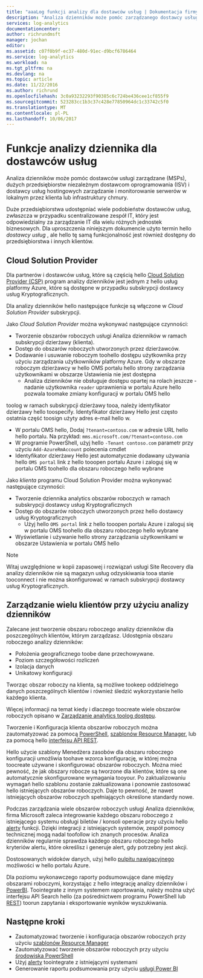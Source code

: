 ```yaml
---
title: "aaaLog funkcji analizy dla dostawców usług | Dokumentacja firmy Microsoft"
description: "Analiza dzienników może pomóc zarządzanego dostawcy usług (MSPs) dużych przedsiębiorstw niezależni dostawcy oprogramowania (ISV) i dostawcy usług hostingowych zarządzanie i monitorowanie serwerów w lokalnym przez klienta lub infrastruktury chmury."
services: log-analytics
documentationcenter: 
author: richrundmsft
manager: jochan
editor: 
ms.assetid: c07f0b9f-ec37-480d-91ec-d9bcf6786464
ms.service: log-analytics
ms.workload: na
ms.tgt_pltfrm: na
ms.devlang: na
ms.topic: article
ms.date: 11/22/2016
ms.author: richrund
ms.openlocfilehash: 3c0a93232293f90385c6c724be436cee1cf855f9
ms.sourcegitcommit: 523283cc1b3c37c428e77850964dc1c33742c5f0
ms.translationtype: MT
ms.contentlocale: pl-PL
ms.lasthandoff: 10/06/2017
---
```

# <a name="log-analytics-features-for-service-providers"></a>Funkcje analizy dziennika dla dostawców usług
Analiza dzienników może pomóc dostawców usługi zarządzane (MSPs), dużych przedsiębiorstw niezależnym dostawcom oprogramowania (ISV) i dostawcy usług hostingowych zarządzanie i monitorowanie serwerów w lokalnym przez klienta lub infrastruktury chmury. 

Duże przedsiębiorstwa udostępniać wiele podobieństw dostawców usług, zwłaszcza w przypadku scentralizowane zespół IT, który jest odpowiedzialny za zarządzanie IT dla wielu różnych jednostek biznesowych. Dla uproszczenia niniejszym dokumencie użyto termin hello *dostawcy usług* , ale hello tę samą funkcjonalność jest również dostępny do przedsiębiorstwa i innych klientów.

## <a name="cloud-solution-provider"></a>Cloud Solution Provider
Dla partnerów i dostawców usług, które są częścią hello [Cloud Solution Provider (CSP)](https://partner.microsoft.com/Solutions/cloud-reseller-overview) program analizy dzienników jest jednym z hello usług platformy Azure, które są dostępne w przypadku subskrypcji dostawcy usług Kryptograficznych. 

Dla analizy dzienników hello następujące funkcje są włączone w *Cloud Solution Provider* subskrypcji.

Jako *Cloud Solution Provider* można wykonywać następujące czynności:

* Tworzenie obszarów roboczych usługi Analiza dzienników w ramach subskrypcji dzierżawy (klienta).
* Dostęp do obszarów roboczych utworzonych przez dzierżawców. 
* Dodawanie i usuwanie roboczym toohello dostępu użytkownika przy użyciu zarządzania użytkowników platformy Azure. Gdy w obszarze roboczym dzierżawcy w hello OMS portalu hello strony zarządzania użytkownikami w obszarze Ustawienia nie jest dostępna
  * Analiza dzienników nie obsługuje dostępu opartej na rolach jeszcze - nadanie użytkownika `reader` uprawnienia w portalu Azure hello pozwala toomake zmiany konfiguracji w portalu OMS hello

toolog w ramach subskrypcji dzierżawy tooa, należy identyfikator dzierżawy hello toospecify. Identyfikator dzierżawy Hello jest często ostatnia część toosign użyty adres e-mail hello w.

* W portalu OMS hello, Dodaj `?tenant=contoso.com` w adresie URL hello hello portalu. Na przykład: `mms.microsoft.com/?tenant=contoso.com`
* W programie PowerShell, użyj hello `-Tenant contoso.com` parametr przy użyciu `Add-AzureRmAccount` polecenia cmdlet
* Identyfikator dzierżawy Hello jest automatycznie dodawany używania hello `OMS portal` link z hello tooopen portalu Azure i zaloguj się w portalu OMS toohello dla obszaru roboczego hello wybrane

Jako *klienta* programu Cloud Solution Provider można wykonywać następujące czynności:

* Tworzenie dziennika analytics obszarów roboczych w ramach subskrypcji dostawcy usług Kryptograficznych
* Dostęp do obszarów roboczych utworzonych przez hello dostawcy usług Kryptograficznych
  * Użyj hello `OMS portal` link z hello tooopen portalu Azure i zaloguj się w portalu OMS toohello dla obszaru roboczego hello wybrane
* Wyświetlanie i używanie hello strony zarządzania użytkownikami w obszarze Ustawienia w portalu OMS hello

> [!NOTE]
> Witaj uwzględnione w kopii zapasowej i rozwiązań usługi Site Recovery dla analizy dzienników nie są magazyn usług odzyskiwania tooa stanie tooconnect i nie można skonfigurować w ramach subskrypcji dostawcy usług Kryptograficznych. 
> 
> 

## <a name="managing-multiple-customers-using-log-analytics"></a>Zarządzanie wielu klientów przy użyciu analizy dzienników
Zalecane jest tworzenie obszaru roboczego analizy dzienników dla poszczególnych klientów, którym zarządzasz. Udostępnia obszaru roboczego analizy dzienników:

* Położenia geograficznego toobe dane przechowywane. 
* Poziom szczegółowości rozliczeń 
* Izolacja danych 
* Unikatowy konfiguracji

Tworząc obszar roboczy na klienta, są możliwe tookeep oddzielnego danych poszczególnych klientów i również śledzić wykorzystanie hello każdego klienta.

Więcej informacji na temat kiedy i dlaczego toocreate wiele obszarów roboczych opisano w [Zarządzanie analytics toolog dostępu](log-analytics-manage-access.md#determine-the-number-of-workspaces-you-need).

Tworzenie i Konfiguracja klienta obszarów roboczych można zautomatyzować za pomocą [PowerShell](log-analytics-powershell-workspace-configuration.md), [szablonów Resource Manager](log-analytics-template-workspace-configuration.md), lub za pomocą hello [interfejsu API REST](https://www.nuget.org/packages/Microsoft.Azure.Management.OperationalInsights/).

Hello użycie szablony Menedżera zasobów dla obszaru roboczego konfiguracji umożliwia toohave wzorca konfigurację, w której można toocreate używane i skonfigurować obszarów roboczych. Można mieć pewność, że jak obszary robocze są tworzone dla klientów, które są one automatycznie skonfigurowane wymagania tooyour. Po zaktualizowaniu wymagań hello szablonu zostanie zaktualizowana i ponownie zastosować hello istniejących obszarów roboczych. Daje to pewność, że nawet istniejących obszarów roboczych spełniających określone standardy nowe.    

Podczas zarządzania wiele obszarów roboczych usługi Analiza dzienników, firma Microsoft zaleca integrowanie każdego obszaru roboczego z istniejącego systemu obsługi biletów / konsoli operacje przy użyciu hello [alerty](log-analytics-alerts.md) funkcji. Dzięki integracji z istniejących systemów, zespół pomocy technicznej mogą nadal toofollow ich znanych procesów. Analiza dzienników regularnie sprawdza każdego obszaru roboczego hello kryteriów alertu, które określisz i generuje alert, gdy potrzebny jest akcji.

Dostosowanych widoków danych, użyj hello [pulpitu nawigacyjnego](../azure-portal/azure-portal-dashboards.md) możliwości w hello portalu Azure.  

Dla poziomu wykonawczego raporty podsumowujące dane między obszarami roboczymi, korzystając z hello integrację analizy dzienników i [PowerBI](log-analytics-powerbi.md). Toointegrate z innym systemem raportowania, należy można użyć interfejsu API Search hello (za pośrednictwem programu PowerShell lub [REST](log-analytics-log-search-api.md)) toorun zapytania i eksportowanie wyników wyszukiwania.

## <a name="next-steps"></a>Następne kroki
* Zautomatyzować tworzenie i konfiguracja obszarów roboczych przy użyciu [szablonów Resource Manager](log-analytics-template-workspace-configuration.md)
* Zautomatyzować tworzenie obszarów roboczych przy użyciu [środowiska PowerShell](log-analytics-powershell-workspace-configuration.md) 
* Użyj [alerty](log-analytics-alerts.md) toointegrate z istniejącymi systemami
* Generowanie raportu podsumowania przy użyciu [usługi Power BI](log-analytics-powerbi.md)

